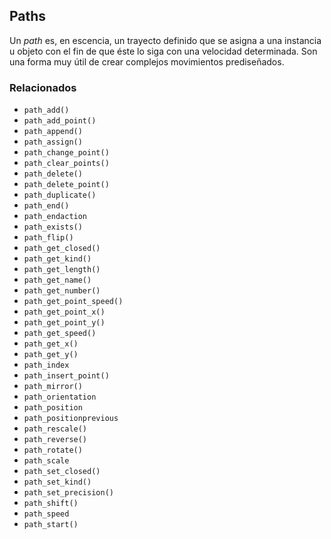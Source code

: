 ## Paths

Un _path_ es, en escencia, un trayecto definido que se asigna a una instancia u objeto con el fin de que éste lo siga con una velocidad determinada. Son una forma muy útil de crear complejos movimientos prediseñados.  

### Relacionados

*   `path_add()`
*   `path_add_point()`
*   `path_append()`
*   `path_assign()`
*   `path_change_point()`
*   `path_clear_points()`
*   `path_delete()`
*   `path_delete_point()`
*   `path_duplicate()`
*   `path_end()`
*   `path_endaction`
*   `path_exists()`
*   `path_flip()`
*   `path_get_closed()`
*   `path_get_kind()`
*   `path_get_length()`
*   `path_get_name()`
*   `path_get_number()`
*   `path_get_point_speed()`
*   `path_get_point_x()`
*   `path_get_point_y()`
*   `path_get_speed()`
*   `path_get_x()`
*   `path_get_y()`
*   `path_index`
*   `path_insert_point()`
*   `path_mirror()`
*   `path_orientation`
*   `path_position`
*   `path_positionprevious`
*   `path_rescale()`
*   `path_reverse()`
*   `path_rotate()`
*   `path_scale`
*   `path_set_closed()`
*   `path_set_kind()`
*   `path_set_precision()`
*   `path_shift()`
*   `path_speed`
*   `path_start()`